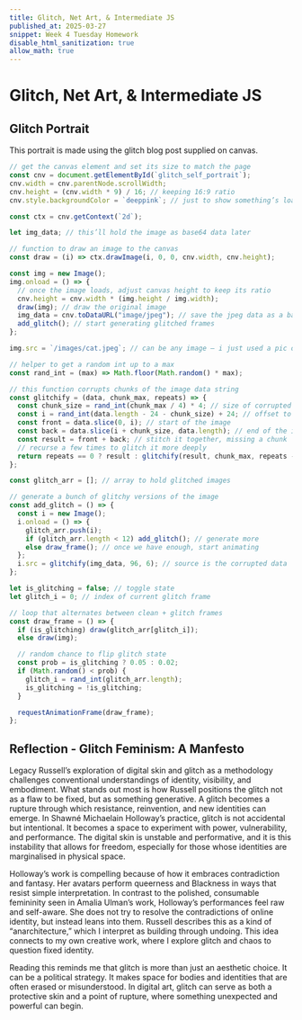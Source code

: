 ```yaml
---
title: Glitch, Net Art, & Intermediate JS
published_at: 2025-03-27
snippet: Week 4 Tuesday Homework
disable_html_sanitization: true
allow_math: true
---
```


# Glitch, Net Art, & Intermediate JS

## Glitch Portrait

This portrait is made using the glitch blog post supplied on canvas.

<script src="./scripts/p5.js"></script>

<canvas id="glitch_self_portrait"></canvas>

<script type="module">

   // get the canvas element and set its size to match the page
   const cnv = document.getElementById(`glitch_self_portrait`)
   cnv.width = cnv.parentNode.scrollWidth
   cnv.height = cnv.width * 9 / 16 // keeping 16:9 ratio
   cnv.style.backgroundColor = `deeppink` // just to show something’s loading

   const ctx = cnv.getContext(`2d`)

   let img_data // this’ll hold the image as base64 data later

   // function to draw an image to the canvas
   const draw = i => ctx.drawImage(i, 0, 0, cnv.width, cnv.height)

   const img = new Image()
   img.onload = () => {
      // once the image loads, adjust canvas height to keep its ratio
      cnv.height = cnv.width * (img.height / img.width)
      draw(img) // draw the original image
      img_data = cnv.toDataURL("image/jpeg") // save the jpeg data as a base64 string
      add_glitch() // start generating glitched frames
   }

   img.src = `/images/cat.jpeg` // can be any image — i just used a pic of reese

   // helper to get a random int up to a max
   const rand_int = max => Math.floor(Math.random() * max)

   // this function corrupts chunks of the image data string
   const glitchify = (data, chunk_max, repeats) => {
      const chunk_size = rand_int(chunk_max / 4) * 4 // size of corrupted bit
      const i = rand_int(data.length - 24 - chunk_size) + 24 // offset to avoid metadata
      const front = data.slice(0, i) // start of the image
      const back = data.slice(i + chunk_size, data.length) // end of the image
      const result = front + back // stitch it together, missing a chunk
      // recurse a few times to glitch it more deeply
      return repeats == 0 ? result : glitchify(result, chunk_max, repeats - 1)
   }

   const glitch_arr = [] // array to hold glitched images

   // generate a bunch of glitchy versions of the image
   const add_glitch = () => {
      const i = new Image()
      i.onload = () => {
         glitch_arr.push(i)
         if (glitch_arr.length < 12) add_glitch() // generate more
         else draw_frame() // once we have enough, start animating
      }
      i.src = glitchify(img_data, 96, 6) // source is the corrupted data
   }

   let is_glitching = false // toggle state
   let glitch_i = 0 // index of current glitch frame

   // loop that alternates between clean + glitch frames
   const draw_frame = () => {
      if (is_glitching) draw(glitch_arr[glitch_i])
      else draw(img)

      // random chance to flip glitch state
      const prob = is_glitching ? 0.05 : 0.02
      if (Math.random() < prob) {
         glitch_i = rand_int(glitch_arr.length)
         is_glitching = !is_glitching
      }

      requestAnimationFrame(draw_frame)
   }

</script>

```javascript
// get the canvas element and set its size to match the page
const cnv = document.getElementById(`glitch_self_portrait`);
cnv.width = cnv.parentNode.scrollWidth;
cnv.height = (cnv.width * 9) / 16; // keeping 16:9 ratio
cnv.style.backgroundColor = `deeppink`; // just to show something’s loading

const ctx = cnv.getContext(`2d`);

let img_data; // this’ll hold the image as base64 data later

// function to draw an image to the canvas
const draw = (i) => ctx.drawImage(i, 0, 0, cnv.width, cnv.height);

const img = new Image();
img.onload = () => {
  // once the image loads, adjust canvas height to keep its ratio
  cnv.height = cnv.width * (img.height / img.width);
  draw(img); // draw the original image
  img_data = cnv.toDataURL("image/jpeg"); // save the jpeg data as a base64 string
  add_glitch(); // start generating glitched frames
};

img.src = `/images/cat.jpeg`; // can be any image — i just used a pic of reese

// helper to get a random int up to a max
const rand_int = (max) => Math.floor(Math.random() * max);

// this function corrupts chunks of the image data string
const glitchify = (data, chunk_max, repeats) => {
  const chunk_size = rand_int(chunk_max / 4) * 4; // size of corrupted bit
  const i = rand_int(data.length - 24 - chunk_size) + 24; // offset to avoid metadata
  const front = data.slice(0, i); // start of the image
  const back = data.slice(i + chunk_size, data.length); // end of the image
  const result = front + back; // stitch it together, missing a chunk
  // recurse a few times to glitch it more deeply
  return repeats == 0 ? result : glitchify(result, chunk_max, repeats - 1);
};

const glitch_arr = []; // array to hold glitched images

// generate a bunch of glitchy versions of the image
const add_glitch = () => {
  const i = new Image();
  i.onload = () => {
    glitch_arr.push(i);
    if (glitch_arr.length < 12) add_glitch(); // generate more
    else draw_frame(); // once we have enough, start animating
  };
  i.src = glitchify(img_data, 96, 6); // source is the corrupted data
};

let is_glitching = false; // toggle state
let glitch_i = 0; // index of current glitch frame

// loop that alternates between clean + glitch frames
const draw_frame = () => {
  if (is_glitching) draw(glitch_arr[glitch_i]);
  else draw(img);

  // random chance to flip glitch state
  const prob = is_glitching ? 0.05 : 0.02;
  if (Math.random() < prob) {
    glitch_i = rand_int(glitch_arr.length);
    is_glitching = !is_glitching;
  }

  requestAnimationFrame(draw_frame);
};
```

## Reflection - Glitch Feminism: A Manfesto

Legacy Russell’s exploration of digital skin and glitch as a methodology challenges conventional understandings of identity, visibility, and embodiment. What stands out most is how Russell positions the glitch not as a flaw to be fixed, but as something generative. A glitch becomes a rupture through which resistance, reinvention, and new identities can emerge. In Shawné Michaelain Holloway’s practice, glitch is not accidental but intentional. It becomes a space to experiment with power, vulnerability, and performance. The digital skin is unstable and performative, and it is this instability that allows for freedom, especially for those whose identities are marginalised in physical space.

Holloway’s work is compelling because of how it embraces contradiction and fantasy. Her avatars perform queerness and Blackness in ways that resist simple interpretation. In contrast to the polished, consumable femininity seen in Amalia Ulman’s work, Holloway’s performances feel raw and self-aware. She does not try to resolve the contradictions of online identity, but instead leans into them. Russell describes this as a kind of “anarchitecture,” which I interpret as building through undoing. This idea connects to my own creative work, where I explore glitch and chaos to question fixed identity.

Reading this reminds me that glitch is more than just an aesthetic choice. It can be a political strategy. It makes space for bodies and identities that are often erased or misunderstood. In digital art, glitch can serve as both a protective skin and a point of rupture, where something unexpected and powerful can begin.
